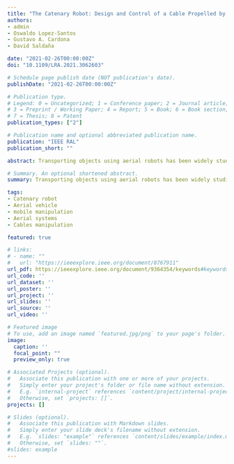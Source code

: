 ```yaml
---
title: "The Catenary Robot: Design and Control of a Cable Propelled by Two Quadrotors"
authors:
- admin
- Oswaldo Lopez-Santos
- Gustavo A. Cardona
- David Saldaña

date: "2021-02-26T00:00:00Z"
doi: "10.1109/LRA.2021.3062603"

# Schedule page publish date (NOT publication's date).
publishDate: "2021-02-26T00:00:00Z"

# Publication type.
# Legend: 0 = Uncategorized; 1 = Conference paper; 2 = Journal article;
# 3 = Preprint / Working Paper; 4 = Report; 5 = Book; 6 = Book section;
# 7 = Thesis; 8 = Patent
publication_types: ["2"]

# Publication name and optional abbreviated publication name.
publication: "IEEE RAL"
publication_short: ""

abstract: Transporting objects using aerial robots has been widely studied in the literature. Still, those approaches always assume that the connection between the quadrotor and the load is made in a previous stage. However, that previous stage usually requires human intervention, and autonomous procedures to locate and attach the object are not considered. Additionally, most of the approaches assume cables as rigid links, but manipulating cables requires considering the state when the cables are hanging. In this work, we design and control a catenary robot. Our robot is able to transport hook-shaped objects in the environment. The robotic system is composed of two quadrotors attached to the two ends of a cable. By defining the catenary curve with five degrees of freedom, position in 3-D, orientation in z-axis, and span, we can drive the two quadrotors to track a given trajectory. We validate our approach with simulations and real robots. We present four different scenarios of experiments. Our numerical solution is computationally fast and can be executed in real-time.

# Summary. An optional shortened abstract.
summary: Transporting objects using aerial robots has been widely studied in the literature. Still, those approaches always assume that the connection between the quadrotor and the load is made in a previous stage. However, that previous stage usually requires human intervention, and autonomous procedures to locate and attach the object are not considered. Additionally, most of the approaches assume cables as rigid links, but manipulating cables requires considering the state when the cables are hanging. In this work, we design and control a catenary robot. Our robot is able to transport hook-shaped objects in the environment. The robotic system is composed of two quadrotors attached to the two ends of a cable. By defining the catenary curve with five degrees of freedom, position in 3-D, orientation in z-axis, and span, we can drive the two quadrotors to track a given trajectory. We validate our approach with simulations and real robots. We present four different scenarios of experiments. Our numerical solution is computationally fast and can be executed in real-time.

tags:
- Catenary robot
- Aerial vehicle 
- mobile manipulation
- Aerial systems
- Cables manipulation

featured: true

# links:
# - name: ""
#   url: "https://ieeexplore.ieee.org/document/8767911"
url_pdf: https://ieeexplore.ieee.org/document/9364354/keywords#keywords
url_code: ''
url_dataset: ''
url_poster: ''
url_project: ''
url_slides: ''
url_source: ''
url_video: ''

# Featured image
# To use, add an image named `featured.jpg/png` to your page's folder. 
image:
  caption: ''
  focal_point: ""
  preview_only: true

# Associated Projects (optional).
#   Associate this publication with one or more of your projects.
#   Simply enter your project's folder or file name without extension.
#   E.g. `internal-project` references `content/project/internal-project/index.md`.
#   Otherwise, set `projects: []`.
projects: []

# Slides (optional).
#   Associate this publication with Markdown slides.
#   Simply enter your slide deck's filename without extension.
#   E.g. `slides: "example"` references `content/slides/example/index.md`.
#   Otherwise, set `slides: ""`.
#slides: example
---
```

